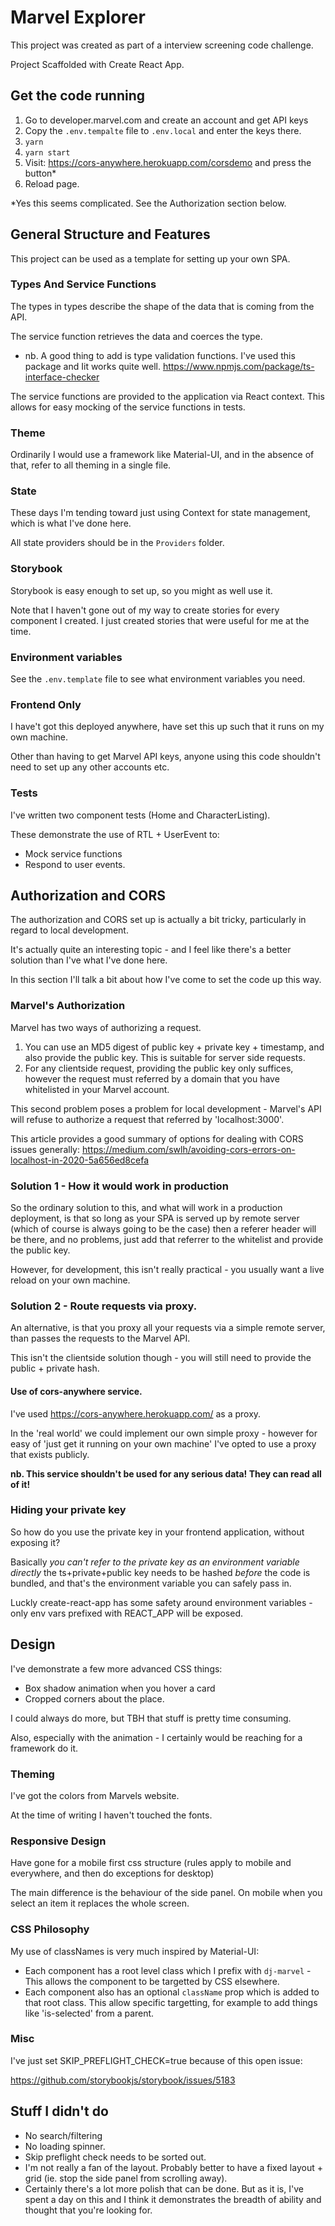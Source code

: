 # Marvel Explorer

This project was created as part of a interview screening code challenge. 

Project Scaffolded with Create React App.

## Get the code running

1. Go to developer.marvel.com and create an account and get API keys
2. Copy the `.env.tempalte` file to `.env.local` and enter the keys there. 
3. `yarn`
4. `yarn start`
5. Visit: https://cors-anywhere.herokuapp.com/corsdemo and press the button*
6. Reload page.

*Yes this seems complicated. See the Authorization section below. 

## General Structure and Features 

This project can be used as a template for setting up your own SPA. 

### Types And Service Functions 

The types in types describe the shape of the data that is coming from the API. 

The service function retrieves the data and coerces the type. 

- nb. A good thing to add is type validation functions. I've used this package and Iit works quite well. https://www.npmjs.com/package/ts-interface-checker 

The service functions are provided to the application via React context. This allows for easy mocking of the service functions in tests. 

### Theme 

Ordinarily I would use a framework like Material-UI, and in the absence of that, refer to all theming in a single file. 

### State

These days I'm tending toward just using Context for state management, which is what I've done here. 

All state providers should be in the `Providers` folder. 

### Storybook

Storybook is easy enough to set up, so you might as well use it. 

Note that I haven't gone out of my way to create stories for every component I created. I just created stories that were useful for me at the time. 

### Environment variables 

See the `.env.template` file to see what environment variables you need.


### Frontend Only 

I have't got this deployed anywhere, have set this up such that it runs on my own machine. 

Other than having to get Marvel API keys, anyone using this code shouldn't need to set up any other accounts etc. 

### Tests

I've written two component tests (Home and CharacterListing). 

These demonstrate the use of RTL + UserEvent to: 

- Mock service functions
- Respond to user events. 

## Authorization and CORS

The authorization and CORS set up is actually a bit tricky,  particularly in regard to local development. 

It's actually quite an interesting topic - and I feel like there's a better solution than I've what I've done here. 

In this section I'll talk a bit about how I've come to set the code up this way. 
### Marvel's Authorization 

Marvel has two ways of authorizing a request. 

1. You can use an MD5 digest of public key + private key + timestamp, and also provide the public key. This is suitable for server side requests. 
2. For any clientside request, providing the public key only suffices, however the request must referred by a domain that you have whitelisted in your Marvel account.

This second problem poses a problem for local development - Marvel's API will refuse to authorize a request that referred by 'localhost:3000'. 

This article provides a good summary of options for dealing with CORS issues generally: https://medium.com/swlh/avoiding-cors-errors-on-localhost-in-2020-5a656ed8cefa

### Solution 1 - How it would work in production

So the ordinary solution to this, and what will work in a production deployment, is that so long as your SPA is served up by remote server (which of course is always going to be the case) then a referer header will be there, and no problems, just add that referrer to the whitelist and provide the public key. 

However, for development, this isn't really practical - you usually want a live reload on your own machine.

### Solution 2 - Route requests via  proxy. 
An alternative, is that you proxy all your requests via a simple remote server, than passes the requests to the Marvel API. 

This isn't the clientside solution though - you will still need to provide the public + private hash. 

#### Use of cors-anywhere service. 

I've used https://cors-anywhere.herokuapp.com/ as a proxy. 

In the 'real world' we could implement our own simple proxy - however for easy of 'just get it running on your own machine' I've opted to use a proxy that exists publicly. 

**nb. This service shouldn't be used for any serious data! They can read all of it!**


### Hiding your private key

So how do you use the private key in your frontend application, without exposing it? 

Basically _you can't refer to the private key as an environment variable directly_ the ts+private+public key needs to be hashed _before_ the code is bundled, and that's the environment variable you can safely pass in. 

Luckly create-react-app has some safety around environment variables - only env vars prefixed with REACT_APP will be exposed. 


## Design

I've demonstrate a few more advanced CSS things: 

- Box shadow animation when you hover a card
- Cropped corners about the place. 

I could always do more, but TBH that stuff is pretty time consuming. 

Also, especially with the animation - I certainly would be reaching for a framework do it. 

### Theming 

I've got the colors from Marvels website. 

At the time of writing I haven't touched the fonts. 


### Responsive Design 

Have gone for a mobile first css structure (rules apply to mobile and everywhere, and then do exceptions for desktop)

The main difference is the behaviour of the side panel. On mobile when you select an item it replaces the whole screen. 

### CSS Philosophy

My use of classNames is very much inspired by Material-UI: 

- Each component has a root level class which I prefix with `dj-marvel` - This allows the component to be targetted by CSS elsewhere. 
- Each component also has an optional `className` prop which is added to that root class. This allow specific targetting, for example to add things like 'is-selected' from a parent. 


### Misc

I've just set SKIP_PREFLIGHT_CHECK=true because of this open issue: 

https://github.com/storybookjs/storybook/issues/5183



## Stuff I didn't do

- No search/filtering
- No loading spinner. 
- Skip preflight check needs to be sorted out. 
- I'm not really a fan of the layout. Probably better to have a fixed layout + grid (ie. stop the side panel from scrolling away).
- Certainly there's a lot more polish that can be done. But as it is, I've spent a day on this and I think it demonstrates the breadth of ability and thought that you're looking for. 



